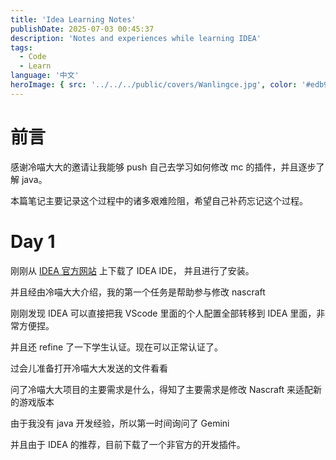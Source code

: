 ```yaml
---
title: 'Idea Learning Notes'
publishDate: 2025-07-03 00:45:37
description: 'Notes and experiences while learning IDEA'
tags:
  - Code
  - Learn
language: '中文'
heroImage: { src: '../../../public/covers/Wanlingce.jpg', color: '#edb9a2' }
---
```


# 前言

感谢冷喵大大的邀请让我能够 push 自己去学习如何修改 mc 的插件，并且逐步了解 java。

本篇笔记主要记录这个过程中的诸多艰难险阻，希望自己补药忘记这个过程。

# Day 1

刚刚从 [IDEA 官方网站](https://www.jetbrains.com/idea/) 上下载了 IDEA IDE， 并且进行了安装。

并且经由冷喵大大介绍，我的第一个任务是帮助参与修改 nascraft

刚刚发现 IDEA 可以直接把我 VScode 里面的个人配置全部转移到 IDEA 里面，非常方便捏。

并且还 refine 了一下学生认证。现在可以正常认证了。

过会儿准备打开冷喵大大发送的文件看看

问了冷喵大大项目的主要需求是什么，得知了主要需求是修改 Nascraft 来适配新的游戏版本

由于我没有 java 开发经验，所以第一时间询问了 Gemini

并且由于 IDEA 的推荐，目前下载了一个非官方的开发插件。
